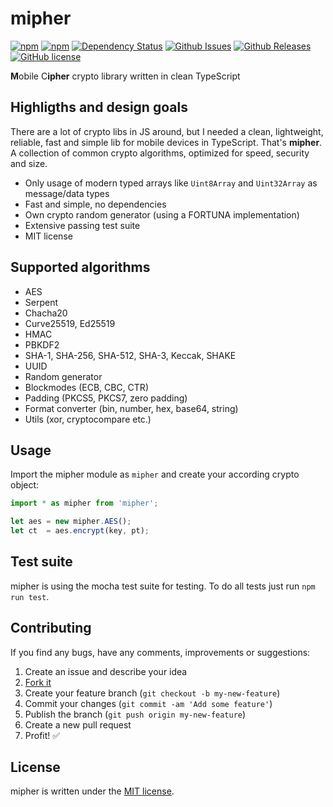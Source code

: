 # mipher

[![npm](https://img.shields.io/npm/v/mipher.svg)](https://www.npmjs.com/package/mipher)
[![npm](https://img.shields.io/npm/dt/mipher.svg)](https://www.npmjs.com/package/mipher)
[![Dependency Status](https://www.versioneye.com/user/projects/5af9edc10fb24f0e57e3d95d/badge.svg)](https://www.versioneye.com/user/projects/5af9edc10fb24f0e57e3d95d)
[![Github Issues](https://img.shields.io/github/issues/mpaland/mipher.svg)](http://github.com/mpaland/mipher/issues)
[![Github Releases](https://img.shields.io/github/release/mpaland/mipher.svg)](https://github.com/mpaland/mipher/releases)
[![GitHub license](https://img.shields.io/badge/license-MIT-blue.svg)](https://raw.githubusercontent.com/mpaland/mipher/master/LICENSE)

**M**obile C**ipher** crypto library written in clean TypeScript


## Highligths and design goals
There are a lot of crypto libs in JS around, but I needed a clean, lightweight, reliable, fast and simple lib for mobile devices in TypeScript. That's **mipher**.  
A collection of common crypto algorithms, optimized for speed, security and size.

 - Only usage of modern typed arrays like `Uint8Array` and `Uint32Array` as message/data types
 - Fast and simple, no dependencies
 - Own crypto random generator (using a FORTUNA implementation)
 - Extensive passing test suite
 - MIT license


## Supported algorithms
 - AES
 - Serpent
 - Chacha20
 - Curve25519, Ed25519
 - HMAC
 - PBKDF2
 - SHA-1, SHA-256, SHA-512, SHA-3, Keccak, SHAKE
 - UUID
 - Random generator
 - Blockmodes (ECB, CBC, CTR)
 - Padding (PKCS5, PKCS7, zero padding)
 - Format converter (bin, number, hex, base64, string)
 - Utils (xor, cryptocompare etc.)


## Usage
Import the mipher module as `mipher` and create your according crypto object:
```typescript
import * as mipher from 'mipher';

let aes = new mipher.AES();
let ct  = aes.encrypt(key, pt);
```

## Test suite
mipher is using the mocha test suite for testing.
To do all tests just run `npm run test`.


## Contributing
If you find any bugs, have any comments, improvements or suggestions:

1. Create an issue and describe your idea
2. [Fork it](https://github.com/mpaland/mipher/fork)
3. Create your feature branch (`git checkout -b my-new-feature`)
4. Commit your changes (`git commit -am 'Add some feature'`)
5. Publish the branch (`git push origin my-new-feature`)
6. Create a new pull request
7. Profit! :white_check_mark:


## License
mipher is written under the [MIT license](http://www.opensource.org/licenses/MIT).

